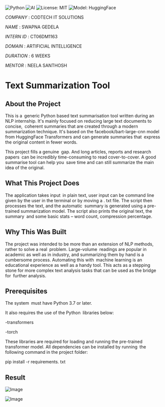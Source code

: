 ![Python](https://img.shields.io/badge/Python-3.8+-blue)
![AI](https://img.shields.io/badge/AI-Enabled-lightgreen)
![License: MIT](https://img.shields.io/badge/License-MIT-yellow.svg)
![Model: HuggingFace](https://img.shields.io/badge/Model-HuggingFace-ff69b4)


*COMPANY*   : CODTECH IT SOLUTIONS

*NAME*      : SWAPNA GEDELA

*INTERN ID* : CT06DM1163

*DOMAIN*    : ARTIFICIAL INTELLIGENCE

*DURATION*  : 6 WEEKS

*MENTOR*    : NEELA SANTHOSH


# Text Summarization Tool

## About the Project

This is a generic Python based text summarisation tool written during an NLP internship. It's mainly focused on reducing large text documents to concise, coherent summaries that are created through a modern summarization technique. It's based on the facebook/bart-large-cnn model from HuggingFace Transformers and can generate summaries that express the original content in fewer words.

This project fills a genuine gap. And long articles, reports and research papers can be incredibly time-consuming to read cover-to-cover. A good summarise tool can help you save time and can still summarize the main idea of the original.

## What This Project Does

The application takes input in plain text, user input can be command line given by the user in the terminal or by moving a . txt file. The script then processes the text, and the automatic summary is generated using a pre-trained summarization model. The script also prints the original text, the summary and some basic stats – word count, compression percentage.

## Why This Was Built

The project was intended to be more than an extension of NLP methods, rather to solve a real problem. Large-volume readings are popular in academic as well as in industry, and summarizing them by hand is a cumbersome process. Automating this with machine learning is an educational experience as well as a handy tool. This acts as a stepping stone for more complex text analysis tasks that can be used as the bridge for further analysis.

## Prerequisites

The system must have Python 3.7 or later.

It also requires the use of the Python libraries below:

-transformers

-torch

These libraries are required for loading and running the pre-trained transformer model. All dependencies can be installed by running the following command in the project folder:

pip install -r requirements. txt


## Result

![Image](https://github.com/user-attachments/assets/c44b1113-9b97-4747-8c8a-cf2197e2f740)

![Image](https://github.com/user-attachments/assets/e31d36ce-8d54-4b28-85b6-728e46a55457)
